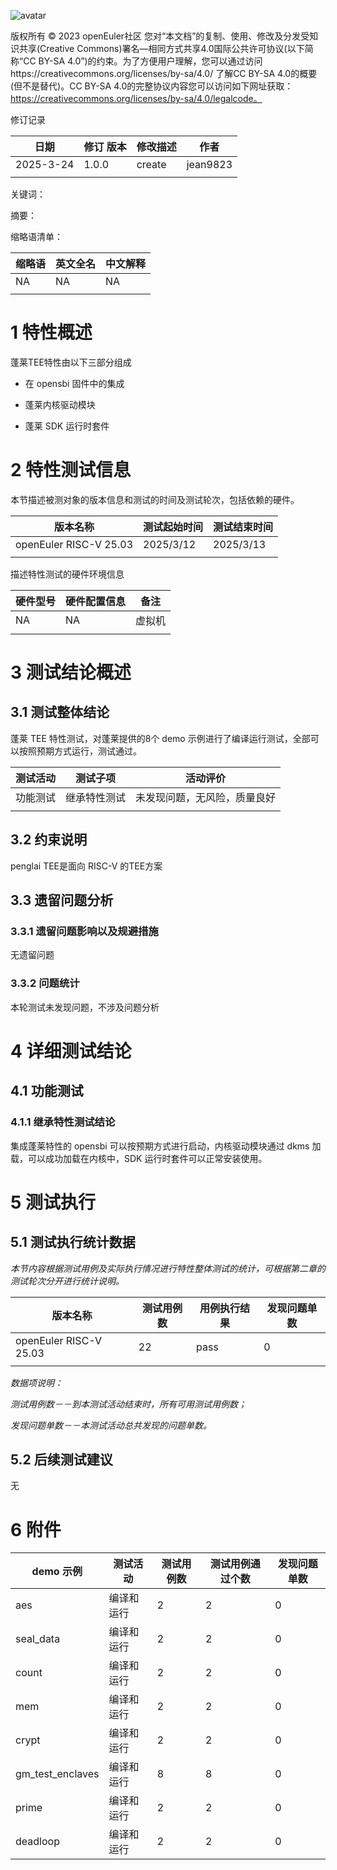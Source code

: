 ![avatar](../../images/openEuler.png)


版权所有 © 2023  openEuler社区
 您对“本文档”的复制、使用、修改及分发受知识共享(Creative Commons)署名—相同方式共享4.0国际公共许可协议(以下简称“CC BY-SA 4.0”)的约束。为了方便用户理解，您可以通过访问https://creativecommons.org/licenses/by-sa/4.0/ 了解CC BY-SA 4.0的概要 (但不是替代)。CC BY-SA 4.0的完整协议内容您可以访问如下网址获取：https://creativecommons.org/licenses/by-sa/4.0/legalcode。

修订记录

| 日期      | 修订   版本 | 修改描述 | 作者     |
| --------- | ----------- | -------- | -------- |
| 2025-3-24 | 1.0.0       | create   | jean9823 |
|           |             |          |          |

关键词： 

摘要：


缩略语清单：

| 缩略语 | 英文全名 | 中文解释 |
| ------ | -------- | -------- |
| NA     | NA       | NA       |
|        |          |          |

# 1     特性概述

蓬莱TEE特性由以下三部分组成

- 在 opensbi 固件中的集成

- 蓬莱内核驱动模块

- 蓬莱 SDK 运行时套件

# 2     特性测试信息

本节描述被测对象的版本信息和测试的时间及测试轮次，包括依赖的硬件。

| 版本名称               | 测试起始时间 | 测试结束时间 |
| ---------------------- | ------------ | ------------ |
| openEuler RISC-V 25.03 | 2025/3/12    | 2025/3/13    |
|                        |              |              |

描述特性测试的硬件环境信息

| 硬件型号 | 硬件配置信息 | 备注   |
| -------- | ------------ | ------ |
| NA       | NA           | 虚拟机 |
|          |              |        |

# 3     测试结论概述

## 3.1   测试整体结论

蓬莱 TEE 特性测试，对蓬莱提供的8个 demo 示例进行了编译运行测试，全部可以按照预期方式运行，测试通过。

| 测试活动 | 测试子项 | 活动评价 |
| ------- | -------- | ------- |
| 功能测试 | 继承特性测试 | 未发现问题，无风险，质量良好 |
|          |         |         |

## 3.2   约束说明

penglai TEE是面向 RISC-V 的TEE方案

## 3.3   遗留问题分析

### 3.3.1 遗留问题影响以及规避措施

无遗留问题

### 3.3.2 问题统计

本轮测试未发现问题，不涉及问题分析

# 4 详细测试结论

## 4.1 功能测试
### 4.1.1 继承特性测试结论

集成蓬莱特性的 opensbi 可以按预期方式进行启动，内核驱动模块通过 dkms 加载，可以成功加载在内核中，SDK 运行时套件可以正常安装使用。

# 5     测试执行

## 5.1   测试执行统计数据

*本节内容根据测试用例及实际执行情况进行特性整体测试的统计，可根据第二章的测试轮次分开进行统计说明。*

| 版本名称               | 测试用例数 | 用例执行结果 | 发现问题单数 |
| ---------------------- | ---------- | ------------ | ------------ |
| openEuler RISC-V 25.03 | 22         | pass         | 0            |
|                        |            |              |              |

*数据项说明：*

*测试用例数－－到本测试活动结束时，所有可用测试用例数；*

*发现问题单数－－本测试活动总共发现的问题单数。*

## 5.2   后续测试建议

无

# 6     附件

| demo 示例        | 测试活动   | 测试用例数 | 测试用例通过个数 | 发现问题单数 |
| ---------------- | ---------- | ---------- | ---------------- | ------------ |
| aes              | 编译和运行 | 2          | 2                | 0            |
| seal_data        | 编译和运行 | 2          | 2                | 0            |
| count            | 编译和运行 | 2          | 2                | 0            |
| mem              | 编译和运行 | 2          | 2                | 0            |
| crypt            | 编译和运行 | 2          | 2                | 0            |
| gm_test_enclaves | 编译和运行 | 8          | 8                | 0            |
| prime            | 编译和运行 | 2          | 2                | 0            |
| deadloop         | 编译和运行 | 2          | 2                | 0            |

 



 

 